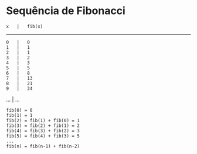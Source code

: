 # Sequência de Fibonacci

    x   |   fib(x)
-------   ---------
    0   |   0
    1   |   1
    2   |   1
    3   |   2
    4   |   3
    5   |   5
    6   |   8
    7   |   13
    8   |   21
    9   |   34
   ...  |   ...

```
fib(0) = 0
fib(1) = 1
fib(2) = fib(1) + fib(0) = 1
fib(3) = fib(2) + fib(1) = 2
fib(4) = fib(3) + fib(2) = 3
fib(5) = fib(4) + fib(3) = 5
...
fib(n) = fib(n-1) + fib(n-2)
```
